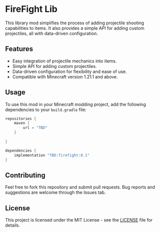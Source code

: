 # FireFight Lib

This library mod simplifies the process of adding projectile shooting capabilities to items. It also provides a simple
API for adding custom projectiles, all with data-driven configuration.

## Features

- Easy integration of projectile mechanics into items.
- Simple API for adding custom projectiles.
- Data-driven configuration for flexibility and ease of use.
- Compatible with Minecraft version 1.21.1 and above.


## Usage
To use this mod in your Minecraft modding project, add the following dependencies to your `build.gradle` file:

```groovy
repositories {
    maven {
        url = "TBD"
    }
    
}

dependencies {
    implementation "TBD:firefight:0.1"
}
```

## Contributing
Feel free to fork this repository and submit pull requests. Bug reports and suggestions are welcome through the Issues tab.  

## License
This project is licensed under the MIT License - see the [LICENSE](LICENSE.txt) file for details.
